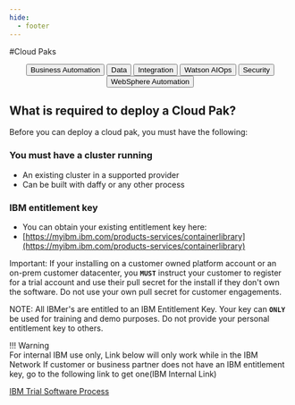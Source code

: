 ```yaml
---
hide:
  - footer
---
```

<script>
  document.title = "Cloud Pak";
</script>
#Cloud Paks

<html>
<body>
<div style="text-align:center">
<button onclick="location.href='./Business-Automation/'" class="custom-btn btn-7">Business Automation</button>
<button onclick="location.href='./Data/'" class="custom-btn btn-7">Data</button>
<button onclick="location.href='./Integration/'" class="custom-btn btn-7">Integration</button>
<button onclick="location.href='./Watson-AIOPS/'" class="custom-btn btn-7">Watson AIOps</button>
<button onclick="location.href='./Security/'" class="custom-btn btn-7">Security</button>
<button onclick="location.href='WebSphere-Automation/'" class="custom-btn btn-7">WebSphere Automation</button>
</div>
</body>
</html>

## What is required to deploy a Cloud Pak?

Before you can deploy a cloud pak, you must have the following:

###  You must have a cluster running    
- An existing cluster in a supported provider
- Can be built with daffy or any other process  
###  IBM entitlement key   
- You can obtain your existing entitlement key here:
- [https://myibm.ibm.com/products-services/containerlibrary](https://myibm.ibm.com/products-services/containerlibrary)

Important: If your installing on a customer owned platform account or an on-prem customer datacenter, you **`MUST`** instruct your customer to register for a trial account and use their pull secret for the install if they don't own the software. Do not use your own pull secret for customer engagements.

NOTE: All IBMer's are entitled to an IBM Entitlement Key. Your key can **`ONLY`** be used for training and demo purposes. Do not provide your personal entitlement key to others.

!!! Warning   
      For internal IBM use only, Link below will only work while in the IBM Network
If customer or business partner does not have an IBM entitlement key, go to the following link to get one(IBM Internal Link)

 [IBM Trial Software Process ](https://ibm.seismic.com/Link/Content/DC82Wc9PpPqf68MHHTjBpVC84RBB)
